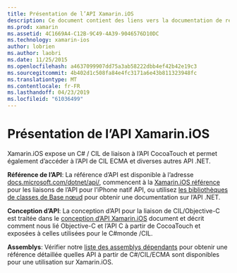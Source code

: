 ```yaml
---
title: Présentation de l’API Xamarin.iOS
description: Ce document contient des liens vers la documentation de référence des API de Xamarin, un guide qui décrit la conception de l’API Xamarin.iOS et une liste d’assemblys qui sont disponibles pour une utilisation dans le développement de Xamarin.
ms.prod: xamarin
ms.assetid: 4C1669A4-C12B-9C49-4A39-9046576D10DC
ms.technology: xamarin-ios
author: lobrien
ms.author: laobri
ms.date: 11/25/2015
ms.openlocfilehash: a4637099907dd75a3ab58222dbb4ef42b42e19c3
ms.sourcegitcommit: 4b402d1c508fa84e4fc3171a6e43b811323948fc
ms.translationtype: MT
ms.contentlocale: fr-FR
ms.lasthandoff: 04/23/2019
ms.locfileid: "61036499"
---
```

# <a name="xamarinios-api-overview"></a>Présentation de l’API Xamarin.iOS

Xamarin.iOS expose un C# / CIL de liaison à l’API CocoaTouch et permet également d’accéder à l’API de CIL ECMA et diverses autres API .NET.

 **Référence de l’API**: La référence d’API est disponible à l’adresse [docs.microsoft.com/dotnet/api/](https://docs.microsoft.com/dotnet/api/), commencent à la [Xamarin.iOS référence](https://docs.microsoft.com/dotnet/api/?view=xamarin-ios-sdk-12) pour les liaisons de l’API pour l’iPhone natif API, ou utilisez [les bibliothèques de classes de Base nœud](https://docs.microsoft.com/dotnet/api/?view=xamarinios-10.8) pour obtenir une documentation sur l’API .NET.

 **Conception d’API**: La conception d’API pour la liaison de CIL/Objective-C est traitée dans le [conception d’API Xamarin.iOS](~/ios/internals/api-design/index.md) document et décrit comment nous lié Objective-C et l’API C à partir de CocoaTouch et exposées à celles utilisées pour le C#monde /CIL.

 **Assemblys**: Vérifier notre [liste des assemblys dépendants](~/cross-platform/internals/available-assemblies.md) pour obtenir une référence détaillée quelles API à partir de C#/CIL/ECMA sont disponibles pour une utilisation sur Xamarin.iOS.
